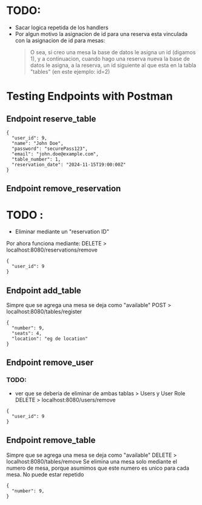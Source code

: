 # TODO:
- Sacar logica repetida de los handlers
- Por algun motivo la asignacion de id para una reserva esta vinculada con la asignacion de id para mesas:
    > O sea, si creo una mesa la base de datos le asigna un id (digamos 1), y a continuacion, cuando hago una reserva nueva
      la base de datos le asigna, a la reserva, un id siguiente al que esta en la tabla "tables" (en este ejemplo: id=2)


# Testing Endpoints with Postman
## Endpoint reserve_table
```
{
  "user_id": 9,
  "name": "John Doe",
  "password": "securePass123",
  "email": "john.doe@example.com",
  "table_number": 1,
  "reservation_date": "2024-11-15T19:00:00Z"
}
```
## Endpoint remove_reservation
# TODO :
 - Eliminar mediante un "reservation ID"

Por ahora funciona mediante: 
DELETE > localhost:8080/reservations/remove
```
{
  "user_id": 9
}
```
## Endpoint add_table
Simpre que se agrega una mesa se deja como "available"
POST > localhost:8080/tables/register
```
{
  "number": 9,
  "seats": 4,
  "location": "eg de location"
}
```
## Endpoint remove_user
 ### TODO:
 - ver que se deberia de eliminar de ambas tablas > Users y User Role
DELETE > localhost:8080/users/remove
```
{
  "user_id": 9
}
```
## Endpoint remove_table
Simpre que se agrega una mesa se deja como "available"
DELETE > localhost:8080/tables/remove
Se elimina una mesa solo mediante el numero de mesa, porque asumimos que este numero es unico para cada mesa. No puede estar repetido
```
{
  "number": 9,
}
```